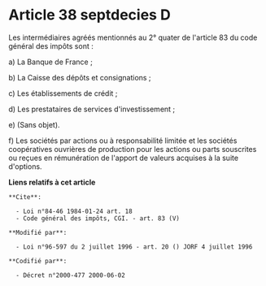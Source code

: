 # Article 38 septdecies D

Les intermédiaires agréés mentionnés au 2° quater de l'article 83 du code général des impôts sont : 

a) La Banque de France ; 

b) La Caisse des dépôts et consignations ; 

c) Les établissements de crédit ; 

d) Les prestataires de services d'investissement ; 

e) (Sans objet). 

f) Les sociétés par actions ou à responsabilité limitée et les sociétés coopératives ouvrières de production pour les actions
ou parts souscrites ou reçues en rémunération de l'apport de valeurs acquises à la suite d'options.

**Liens relatifs à cet article**

	**Cite**:

	  - Loi n°84-46 1984-01-24 art. 18
	  - Code général des impôts, CGI. - art. 83 (V)

	**Modifié par**:

	  - Loi n°96-597 du 2 juillet 1996 - art. 20 () JORF 4 juillet 1996

	**Codifié par**:

	  - Décret n°2000-477 2000-06-02
